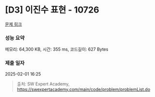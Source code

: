 # [D3] 이진수 표현 - 10726 

[문제 링크](https://swexpertacademy.com/main/code/problem/problemDetail.do?contestProbId=AXRSXf_a9qsDFAXS) 

### 성능 요약

메모리: 64,300 KB, 시간: 355 ms, 코드길이: 627 Bytes

### 제출 일자

2025-02-01 16:25



> 출처: SW Expert Academy, https://swexpertacademy.com/main/code/problem/problemList.do